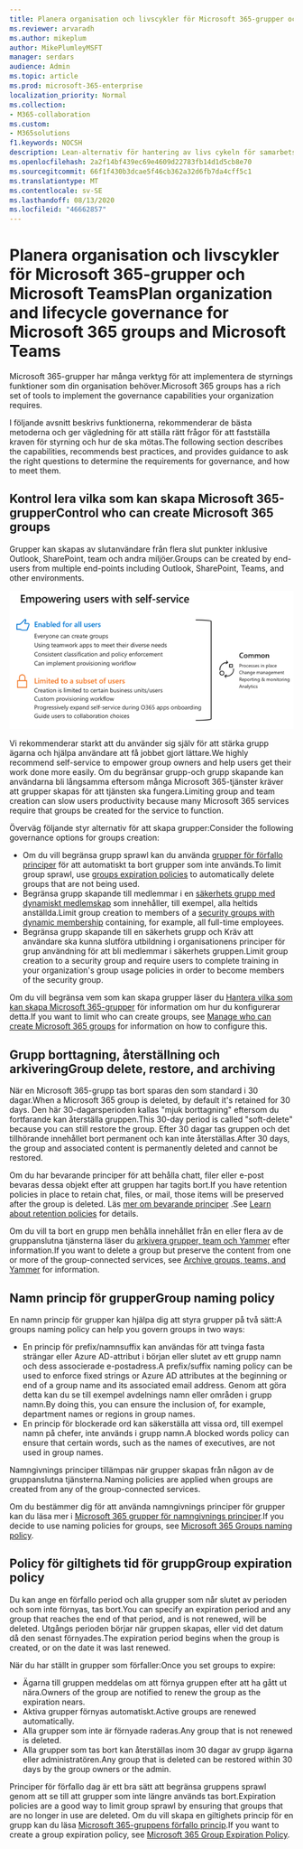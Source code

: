 ```yaml
---
title: Planera organisation och livscykler för Microsoft 365-grupper och Microsoft Teams
ms.reviewer: arvaradh
ms.author: mikeplum
author: MikePlumleyMSFT
manager: serdars
audience: Admin
ms.topic: article
ms.prod: microsoft-365-enterprise
localization_priority: Normal
ms.collection:
- M365-collaboration
ms.custom:
- M365solutions
f1.keywords: NOCSH
description: Lean-alternativ för hantering av livs cykeln för samarbets verktyg i Microsoft 365
ms.openlocfilehash: 2a2f14bf439ec69e4609d22783fb14d1d5cb8e70
ms.sourcegitcommit: 66f1f430b3dcae5f46cb362a32d6fb7da4cff5c1
ms.translationtype: MT
ms.contentlocale: sv-SE
ms.lasthandoff: 08/13/2020
ms.locfileid: "46662857"
---
```

# <a name="plan-organization-and-lifecycle-governance-for-microsoft-365-groups-and-microsoft-teams"></a><span data-ttu-id="9040f-103">Planera organisation och livscykler för Microsoft 365-grupper och Microsoft Teams</span><span class="sxs-lookup"><span data-stu-id="9040f-103">Plan organization and lifecycle governance for Microsoft 365 groups and Microsoft Teams</span></span>

<span data-ttu-id="9040f-104">Microsoft 365-grupper har många verktyg för att implementera de styrnings funktioner som din organisation behöver.</span><span class="sxs-lookup"><span data-stu-id="9040f-104">Microsoft 365 groups has a rich set of tools to implement the governance capabilities your organization requires.</span></span> 

<span data-ttu-id="9040f-105">I följande avsnitt beskrivs funktionerna, rekommenderar de bästa metoderna och ger vägledning för att ställa rätt frågor för att fastställa kraven för styrning och hur de ska mötas.</span><span class="sxs-lookup"><span data-stu-id="9040f-105">The following section describes the capabilities, recommends best practices, and provides guidance to ask the right questions to determine the requirements for governance, and how to meet them.</span></span>

## <a name="control-who-can-create-microsoft-365-groups"></a><span data-ttu-id="9040f-106">Kontrol lera vilka som kan skapa Microsoft 365-grupper</span><span class="sxs-lookup"><span data-stu-id="9040f-106">Control who can create Microsoft 365 groups</span></span>

<span data-ttu-id="9040f-107">Grupper kan skapas av slutanvändare från flera slut punkter inklusive Outlook, SharePoint, team och andra miljöer.</span><span class="sxs-lookup"><span data-stu-id="9040f-107">Groups can be created by end-users from multiple end-points including Outlook, SharePoint, Teams, and other environments.</span></span>

![bild DESC](../media/04.png)

<span data-ttu-id="9040f-109">Vi rekommenderar starkt att du använder sig själv för att stärka grupp ägarna och hjälpa användare att få jobbet gjort lättare.</span><span class="sxs-lookup"><span data-stu-id="9040f-109">We highly recommend self-service to empower group owners and help users get their work done more easily.</span></span> <span data-ttu-id="9040f-110">Om du begränsar grupp-och grupp skapande kan användarna bli långsamma eftersom många Microsoft 365-tjänster kräver att grupper skapas för att tjänsten ska fungera.</span><span class="sxs-lookup"><span data-stu-id="9040f-110">Limiting group and team creation can slow users productivity because many Microsoft 365 services require that groups be created for the service to function.</span></span>

<span data-ttu-id="9040f-111">Överväg följande styr alternativ för att skapa grupper:</span><span class="sxs-lookup"><span data-stu-id="9040f-111">Consider the following governance options for groups creation:</span></span>

- <span data-ttu-id="9040f-112">Om du vill begränsa grupp sprawl kan du använda [grupper för förfallo principer](microsoft-365-groups-expiration-policy.md) för att automatiskt ta bort grupper som inte används.</span><span class="sxs-lookup"><span data-stu-id="9040f-112">To limit group sprawl, use [groups expiration policies](microsoft-365-groups-expiration-policy.md) to automatically delete groups that are not being used.</span></span>
- <span data-ttu-id="9040f-113">Begränsa grupp skapande till medlemmar i en [säkerhets grupp med dynamiskt medlemskap](https://docs.microsoft.com/azure/active-directory/users-groups-roles/groups-create-rule) som innehåller, till exempel, alla heltids anställda.</span><span class="sxs-lookup"><span data-stu-id="9040f-113">Limit group creation to members of a [security groups with dynamic membership](https://docs.microsoft.com/azure/active-directory/users-groups-roles/groups-create-rule) containing, for example, all full-time employees.</span></span>
- <span data-ttu-id="9040f-114">Begränsa grupp skapande till en säkerhets grupp och Kräv att användare ska kunna slutföra utbildning i organisationens principer för grup användning för att bli medlemmar i säkerhets gruppen.</span><span class="sxs-lookup"><span data-stu-id="9040f-114">Limit group creation to a security group and require users to complete training in your organization's group usage policies in order to become members of the security group.</span></span>

<span data-ttu-id="9040f-115">Om du vill begränsa vem som kan skapa grupper läser du [Hantera vilka som kan skapa Microsoft 365-grupper](manage-creation-of-groups.md) för information om hur du konfigurerar detta.</span><span class="sxs-lookup"><span data-stu-id="9040f-115">If you want to limit who can create groups, see [Manage who can create Microsoft 365 groups](manage-creation-of-groups.md) for information on how to configure this.</span></span>

## <a name="group-delete-restore-and-archiving"></a><span data-ttu-id="9040f-116">Grupp borttagning, återställning och arkivering</span><span class="sxs-lookup"><span data-stu-id="9040f-116">Group delete, restore, and archiving</span></span>

<span data-ttu-id="9040f-117">När en Microsoft 365-grupp tas bort sparas den som standard i 30 dagar.</span><span class="sxs-lookup"><span data-stu-id="9040f-117">When a Microsoft 365 group is deleted, by default it's retained for 30 days.</span></span> <span data-ttu-id="9040f-118">Den här 30-dagarsperioden kallas "mjuk borttagning" eftersom du fortfarande kan återställa gruppen.</span><span class="sxs-lookup"><span data-stu-id="9040f-118">This 30-day period is called "soft-delete" because you can still restore the group.</span></span> <span data-ttu-id="9040f-119">Efter 30 dagar tas gruppen och det tillhörande innehållet bort permanent och kan inte återställas.</span><span class="sxs-lookup"><span data-stu-id="9040f-119">After 30 days, the group and associated content is permanently deleted and cannot be restored.</span></span>

<span data-ttu-id="9040f-120">Om du har bevarande principer för att behålla chatt, filer eller e-post bevaras dessa objekt efter att gruppen har tagits bort.</span><span class="sxs-lookup"><span data-stu-id="9040f-120">If you have retention policies in place to retain chat, files, or mail, those items will be preserved after the group is deleted.</span></span> <span data-ttu-id="9040f-121">Läs [mer om bevarande principer](https://docs.microsoft.com/microsoft-365/compliance/retention-policies) .</span><span class="sxs-lookup"><span data-stu-id="9040f-121">See [Learn about retention policies](https://docs.microsoft.com/microsoft-365/compliance/retention-policies) for details.</span></span>

<span data-ttu-id="9040f-122">Om du vill ta bort en grupp men behålla innehållet från en eller flera av de gruppanslutna tjänsterna läser du [arkivera grupper, team och Yammer](end-life-cycle-groups-teams-sites-yammer.md) efter information.</span><span class="sxs-lookup"><span data-stu-id="9040f-122">If you want to delete a group but preserve the content from one or more of the group-connected services, see [Archive groups, teams, and Yammer](end-life-cycle-groups-teams-sites-yammer.md) for information.</span></span>

## <a name="group-naming-policy"></a><span data-ttu-id="9040f-123">Namn princip för grupper</span><span class="sxs-lookup"><span data-stu-id="9040f-123">Group naming policy</span></span>

<span data-ttu-id="9040f-124">En namn princip för grupper kan hjälpa dig att styra grupper på två sätt:</span><span class="sxs-lookup"><span data-stu-id="9040f-124">A groups naming policy can help you govern groups in two ways:</span></span>

- <span data-ttu-id="9040f-125">En princip för prefix/namnsuffix kan användas för att tvinga fasta strängar eller Azure AD-attribut i början eller slutet av ett grupp namn och dess associerade e-postadress.</span><span class="sxs-lookup"><span data-stu-id="9040f-125">A prefix/suffix naming policy can be used to enforce fixed strings or Azure AD attributes at the beginning or end of a group name and its associated email address.</span></span> <span data-ttu-id="9040f-126">Genom att göra detta kan du se till exempel avdelnings namn eller områden i grupp namn.</span><span class="sxs-lookup"><span data-stu-id="9040f-126">By doing this, you can ensure the inclusion of, for example, department names or regions in group names.</span></span>
- <span data-ttu-id="9040f-127">En princip för blockerade ord kan säkerställa att vissa ord, till exempel namn på chefer, inte används i grupp namn.</span><span class="sxs-lookup"><span data-stu-id="9040f-127">A blocked words policy can ensure that certain words, such as the names of executives, are not used in group names.</span></span>

<span data-ttu-id="9040f-128">Namngivnings principer tillämpas när grupper skapas från någon av de gruppanslutna tjänsterna.</span><span class="sxs-lookup"><span data-stu-id="9040f-128">Naming policies are applied when groups are created from any of the group-connected services.</span></span>

<span data-ttu-id="9040f-129">Om du bestämmer dig för att använda namngivnings principer för grupper kan du läsa mer i [Microsoft 365 grupper för namngivnings principer](groups-naming-policy.md).</span><span class="sxs-lookup"><span data-stu-id="9040f-129">If you decide to use naming policies for groups, see [Microsoft 365 Groups naming policy](groups-naming-policy.md).</span></span>

## <a name="group-expiration-policy"></a><span data-ttu-id="9040f-130">Policy för giltighets tid för grupp</span><span class="sxs-lookup"><span data-stu-id="9040f-130">Group expiration policy</span></span>

<span data-ttu-id="9040f-131">Du kan ange en förfallo period och alla grupper som når slutet av perioden och som inte förnyas, tas bort.</span><span class="sxs-lookup"><span data-stu-id="9040f-131">You can specify an expiration period and any group that reaches the end of that period, and is not renewed, will be deleted.</span></span> <span data-ttu-id="9040f-132">Utgångs perioden börjar när gruppen skapas, eller vid det datum då den senast förnyades.</span><span class="sxs-lookup"><span data-stu-id="9040f-132">The expiration period begins when the group is created, or on the date it was last renewed.</span></span>

<span data-ttu-id="9040f-133">När du har ställt in grupper som förfaller:</span><span class="sxs-lookup"><span data-stu-id="9040f-133">Once you set groups to expire:</span></span>
- <span data-ttu-id="9040f-134">Ägarna till gruppen meddelas om att förnya gruppen efter att ha gått ut nära.</span><span class="sxs-lookup"><span data-stu-id="9040f-134">Owners of the group are notified to renew the group as the expiration nears.</span></span>
- <span data-ttu-id="9040f-135">Aktiva grupper förnyas automatiskt.</span><span class="sxs-lookup"><span data-stu-id="9040f-135">Active groups are renewed automatically.</span></span>
- <span data-ttu-id="9040f-136">Alla grupper som inte är förnyade raderas.</span><span class="sxs-lookup"><span data-stu-id="9040f-136">Any group that is not renewed is deleted.</span></span>
- <span data-ttu-id="9040f-137">Alla grupper som tas bort kan återställas inom 30 dagar av grupp ägarna eller administratören.</span><span class="sxs-lookup"><span data-stu-id="9040f-137">Any group that is deleted can be restored within 30 days by the group owners or the admin.</span></span>

<span data-ttu-id="9040f-138">Principer för förfallo dag är ett bra sätt att begränsa gruppens sprawl genom att se till att grupper som inte längre används tas bort.</span><span class="sxs-lookup"><span data-stu-id="9040f-138">Expiration policies are a good way to limit group sprawl by ensuring that groups that are no longer in use are deleted.</span></span> <span data-ttu-id="9040f-139">Om du vill skapa en giltighets princip för en grupp kan du läsa [Microsoft 365-gruppens förfallo princip](microsoft-365-groups-expiration-policy.md).</span><span class="sxs-lookup"><span data-stu-id="9040f-139">If you want to create a group expiration policy, see [Microsoft 365 Group Expiration Policy](microsoft-365-groups-expiration-policy.md).</span></span>
